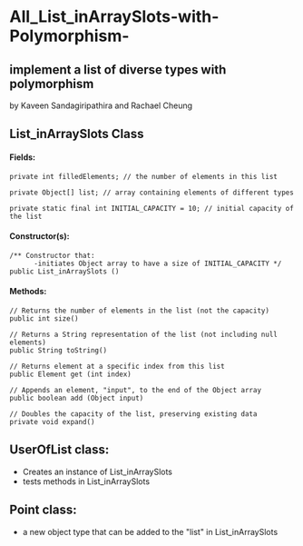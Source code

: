 # All_List_inArraySlots-with-Polymorphism-
## implement a list of diverse types with polymorphism
by Kaveen Sandagiripathira and Rachael Cheung

## List_inArraySlots Class
#### Fields:
```
private int filledElements; // the number of elements in this list

private Object[] list; // array containing elements of different types 

private static final int INITIAL_CAPACITY = 10; // initial capacity of the list
```

#### Constructor(s):
```
/** Constructor that: 
      -initiates Object array to have a size of INITIAL_CAPACITY */
public List_inArraySlots ()
```

#### Methods:
``` 
// Returns the number of elements in the list (not the capacity)
public int size() 

// Returns a String representation of the list (not including null elements)
public String toString()

// Returns element at a specific index from this list
public Element get (int index)

// Appends an element, "input", to the end of the Object array
public boolean add (Object input)

// Doubles the capacity of the list, preserving existing data
private void expand()

```

## UserOfList class:
- Creates an instance of List_inArraySlots
- tests methods in List_inArraySlots

## Point class:
- a new object type that can be added to the "list" in List_inArraySlots

